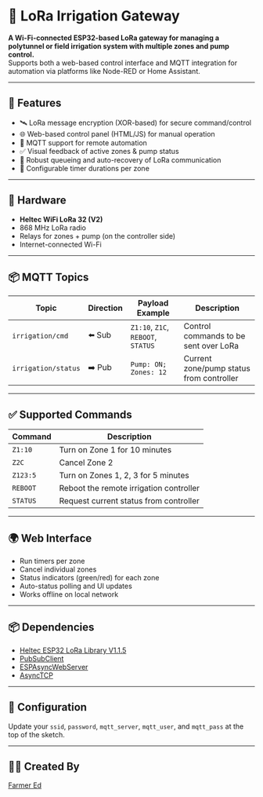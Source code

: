 # 🌱 LoRa Irrigation Gateway

**A Wi-Fi-connected ESP32-based LoRa gateway for managing a polytunnel or field irrigation system with multiple zones and pump control.**  
Supports both a web-based control interface and MQTT integration for automation via platforms like Node-RED or Home Assistant.

---

## 🚀 Features

- 🛰️ LoRa message encryption (XOR-based) for secure command/control  
- 🌐 Web-based control panel (HTML/JS) for manual operation  
- 🔄 MQTT support for remote automation  
- ✅ Visual feedback of active zones & pump status  
- 📡 Robust queueing and auto-recovery of LoRa communication  
- 🔧 Configurable timer durations per zone  

---


## 🔧 Hardware

- **Heltec WiFi LoRa 32 (V2)**
- 868 MHz LoRa radio
- Relays for zones + pump (on the controller side)
- Internet-connected Wi-Fi

---

## 📦 MQTT Topics

| Topic               | Direction | Payload Example       | Description                          |
|--------------------|-----------|------------------------|--------------------------------------|
| `irrigation/cmd`   | ⬅️ Sub     | `Z1:10`, `Z1C`, `REBOOT`, `STATUS` | Control commands to be sent over LoRa |
| `irrigation/status`| ➡️ Pub     | `Pump: ON; Zones: 12` | Current zone/pump status from controller |

---

## ✅ Supported Commands

| Command     | Description                              |
|-------------|------------------------------------------|
| `Z1:10`     | Turn on Zone 1 for 10 minutes            |
| `Z2C`       | Cancel Zone 2                            |
| `Z123:5`    | Turn on Zones 1, 2, 3 for 5 minutes      |
| `REBOOT`    | Reboot the remote irrigation controller  |
| `STATUS`    | Request current status from controller   |

---

## 🌍 Web Interface

- Run timers per zone  
- Cancel individual zones  
- Status indicators (green/red) for each zone  
- Auto-status polling and UI updates  
- Works offline on local network  

---

## 📦 Dependencies

- [Heltec ESP32 LoRa Library V1.1.5](https://github.com/Heltec-Aaron-Lee/WiFi_Kit_series)  
- [PubSubClient](https://github.com/knolleary/pubsubclient)  
- [ESPAsyncWebServer](https://github.com/me-no-dev/ESPAsyncWebServer)  
- [AsyncTCP](https://github.com/me-no-dev/AsyncTCP)  

---

## 🔐 Configuration

Update your `ssid`, `password`, `mqtt_server`, `mqtt_user`, and `mqtt_pass` at the top of the sketch.

---

## 🧑‍🌾 Created By

[Farmer Ed](https://github.com/Farmer-Eds-Shed)  

